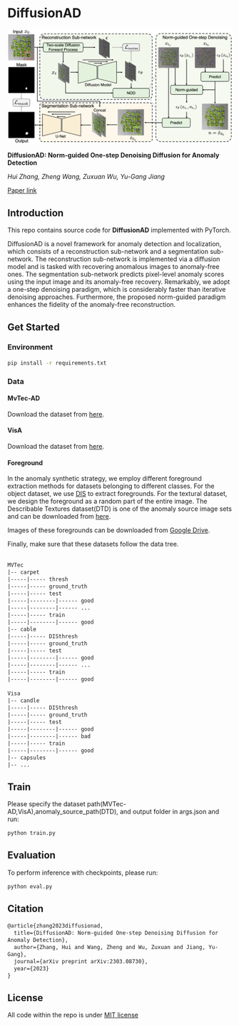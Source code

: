 # DiffusionAD


![](imgs/architecture.png)

**DiffusionAD: Norm-guided One-step Denoising Diffusion for Anomaly Detection**

*Hui Zhang, Zheng Wang, Zuxuan Wu, Yu-Gang Jiang*

[Paper link](https://arxiv.org/abs/2303.08730)

##  Introduction

This repo contains source code for **DiffusionAD** implemented with PyTorch.

DiffusionAD is a novel framework for anomaly detection and localization, which consists of a reconstruction sub-network and a segmentation sub-network. The reconstruction sub-network is implemented via a diffusion model and is tasked with recovering anomalous images to anomaly-free ones. The segmentation sub-network predicts pixel-level anomaly scores using the input image and its anomaly-free recovery. Remarkably, we adopt a one-step denoising paradigm, which is considerably faster than iterative denoising approaches. Furthermore, the proposed norm-guided paradigm enhances the fidelity of the anomaly-free reconstruction.​

## Get Started 

### Environment 
```bash
pip install -r requirements.txt
```

### Data

#### MvTec-AD
Download the dataset from [here](https://www.mvtec.com/company/research/datasets/mvtec-ad/).

#### VisA
Download the dataset from [here](https://amazon-visual-anomaly.s3.us-west-2.amazonaws.com/VisA_20220922.tar).

#### Foreground
In the anomaly synthetic strategy, we employ different foreground extraction methods for datasets belonging to different classes. For the object dataset, we use [DIS](https://github.com/xuebinqin/DIS) to extract foregrounds. For the textural dataset, we design the foreground as a random part of the entire image.​ ​​The Describable Textures dataset(DTD) is one of the anomaly source image sets and can be downloaded from [here](https://www.robots.ox.ac.uk/~vgg/data/dtd/).

Images of these foregrounds can be downloaded from [Google Drive](https://drive.google.com/drive/folders/1goH-PqWD35jvXuZNcBlR6elKf7eBx8lY?usp=drive_link).

Finally, make sure that these datasets follow the data tree.

```

MVTec
|-- carpet
|-----|----- thresh
|-----|----- ground_truth
|-----|----- test
|-----|--------|------ good
|-----|--------|------ ...
|-----|----- train
|-----|--------|------ good
|-- cable
|-----|----- DISthresh
|-----|----- ground_truth
|-----|----- test
|-----|--------|------ good
|-----|--------|------ ...
|-----|----- train
|-----|--------|------ good

Visa
|-- candle
|-----|----- DISthresh
|-----|----- ground_truth
|-----|----- test
|-----|--------|------ good
|-----|--------|------ bad
|-----|----- train
|-----|--------|------ good
|-- capsules
|-- ...

```


## Train
Please specify the dataset path(MVTec-AD,VisA),anomaly_source_path(DTD), and output folder in args.json and run:
```bash
python train.py
```

## Evaluation
To perform inference with checkpoints, please run:
```bash
python eval.py
```

## Citation
```
@article{zhang2023diffusionad,
  title={DiffusionAD: Norm-guided One-step Denoising Diffusion for Anomaly Detection},
  author={Zhang, Hui and Wang, Zheng and Wu, Zuxuan and Jiang, Yu-Gang},
  journal={arXiv preprint arXiv:2303.08730},
  year={2023}
}
```

## License

All code within the repo is under [MIT license](https://mit-license.org/)
